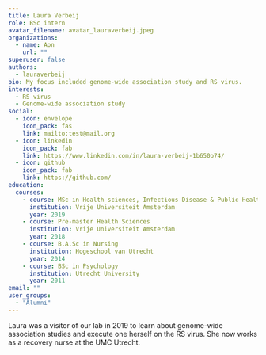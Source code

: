 ```yaml
---
title: Laura Verbeij
role: BSc intern
avatar_filename: avatar_lauraverbeij.jpeg
organizations:
  - name: Aon
    url: ""
superuser: false
authors:
  - lauraverbeij
bio: My focus included genome-wide association study and RS virus.
interests:
  - RS virus
  - Genome-wide association study
social:
  - icon: envelope
    icon_pack: fas
    link: mailto:test@mail.org
  - icon: linkedin
    icon_pack: fab
    link: https://www.linkedin.com/in/laura-verbeij-1b650b74/
  - icon: github
    icon_pack: fab
    link: https://github.com/
education:
  courses:
    - course: MSc in Health sciences, Infectious Disease & Public Health
      institution: Vrije Universiteit Amsterdam
      year: 2019
    - course: Pre-master Health Sciences
      institution: Vrije Universiteit Amsterdam
      year: 2018
    - course: B.A.Sc in Nursing
      institution: Hogeschool van Utrecht
      year: 2014
    - course: BSc in Psychology
      institution: Utrecht University
      year: 2011
email: ""
user_groups:
  - "Alumni"
---
```

Laura was a visitor of our lab in 2019 to learn about genome-wide association studies and execute one herself on the RS virus. She now works as a recovery nurse at the UMC Utrecht.

